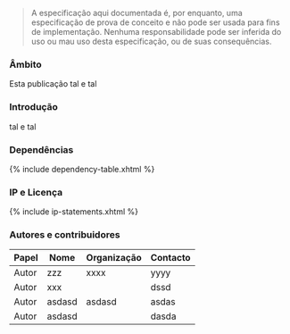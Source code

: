 <blockquote class="stu-note">
    <p>A especificação aqui documentada é, por enquanto, uma especificação de prova de conceito e não pode ser usada para fins de implementação. 
    Nenhuma responsabilidade pode ser inferida do uso ou mau uso desta especificação, ou de suas consequências.</p>
  </blockquote>

### Âmbito

Esta publicação tal e tal

### Introdução

tal e tal
### Dependências

{% include dependency-table.xhtml %}



### IP e Licença

{% include ip-statements.xhtml %}


### Autores e contribuidores 

<table>
<thead>
<tr class="header">
<th>Papel</th>
<th>Nome</th>
<th>Organização</th>
<th>Contacto</th>
</tr>
</thead>
<tbody>
<tr class="odd">
<td>Autor</td>
<td>zzz</td>
<td>xxxx</td>
<td>yyyy</td>
</tr><tr class="even">
<td>Autor</td>
<td>xxx</td>
<td></td>
<td>dssd</td>
</tr><tr class="odd">
<td>Autor</td>
<td>asdasd</td>
<td>asdasd</td>
<td>asdas</td>
</tr><tr class="even">
<td>Autor</td>
<td>asdasd</td>
<td></td>
<td>dasda</td>
</tr></tbody>
</table>
